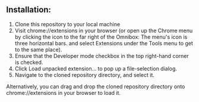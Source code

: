 ## Installation:
1. Clone this repository to your local machine
2. Visit chrome://extensions in your browser (or open up the Chrome menu by clicking the icon to the far right of the Omnibox:  The menu's icon is three horizontal bars. and select Extensions under the Tools menu to get to the same place).
3. Ensure that the Developer mode checkbox in the top right-hand corner is checked.
4. Click Load unpacked extension… to pop up a file-selection dialog.
5. Navigate to the cloned repository directory, and select it.

Alternatively, you can drag and drop the cloned repository directory onto chrome://extensions in your browser to load it.

